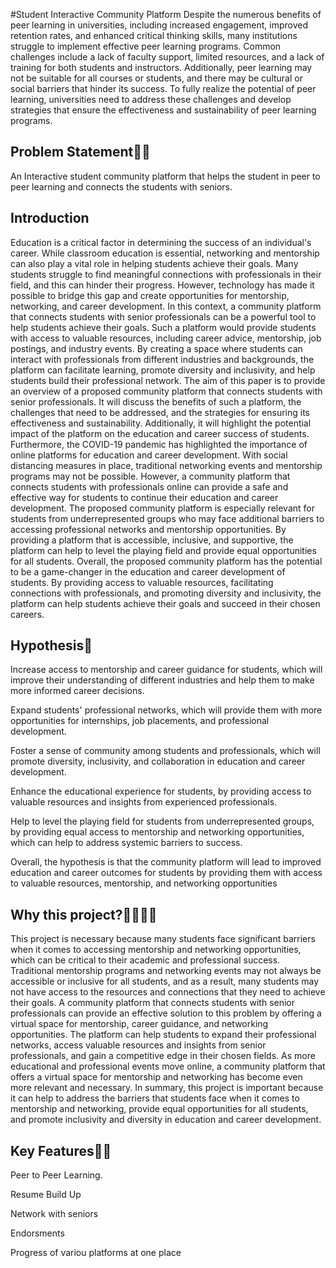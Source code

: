 
#Student Interactive Community Platform
Despite the numerous benefits of peer learning in universities, including increased engagement, improved retention rates, and enhanced critical thinking skills, many institutions struggle to implement effective peer learning programs. Common challenges include a lack of faculty support, limited resources, and a lack of training for both students and instructors. Additionally, peer learning may not be suitable for all courses or students, and there may be cultural or social barriers that hinder its success. To fully realize the potential of peer learning, universities need to address these challenges and develop strategies that ensure the effectiveness and sustainability of peer learning programs.



## Problem Statement🤔🤔
An Interactive student community platform that helps the student in peer to peer learning and connects the students with seniors.
## Introduction
Education is a critical factor in determining the success of an individual's career. While classroom education is essential, networking and mentorship can also play a vital role in helping students achieve their goals. Many students struggle to find meaningful connections with professionals in their field, and this can hinder their progress. However, technology has made it possible to bridge this gap and create opportunities for mentorship, networking, and career development.
In this context, a community platform that connects students with senior professionals can be a powerful tool to help students achieve their goals. Such a platform would provide students with access to valuable resources, including career advice, mentorship, job postings, and industry events. By creating a space where students can interact with professionals from different industries and backgrounds, the platform can facilitate learning, promote diversity and inclusivity, and help students build their professional network.
The aim of this paper is to provide an overview of a proposed community platform that connects students with senior professionals. It will discuss the benefits of such a platform, the challenges that need to be addressed, and the strategies for ensuring its effectiveness and sustainability. Additionally, it will highlight the potential impact of the platform on the education and career success of students.
Furthermore, the COVID-19 pandemic has highlighted the importance of online platforms for education and career development. With social distancing measures in place, traditional networking events and mentorship programs may not be possible. However, a community platform that connects students with professionals online can provide a safe and effective way for students to continue their education and career development.
The proposed community platform is especially relevant for students from underrepresented groups who may face additional barriers to accessing professional networks and mentorship opportunities. By providing a platform that is accessible, inclusive, and supportive, the platform can help to level the playing field and provide equal opportunities for all students.
Overall, the proposed community platform has the potential to be a game-changer in the education and career development of students. By providing access to valuable resources, facilitating connections with professionals, and promoting diversity and inclusivity, the platform can help students achieve their goals and succeed in their chosen careers.


## Hypothesis👀
Increase access to mentorship and career guidance for students, which will improve their understanding of different industries and help them to make more informed career decisions.

Expand students' professional networks, which will provide them with more opportunities for internships, job placements, and professional development.

Foster a sense of community among students and professionals, which will promote diversity, inclusivity, and collaboration in education and career development.

Enhance the educational experience for students, by providing access to valuable resources and insights from experienced professionals.

Help to level the playing field for students from underrepresented groups, by providing equal access to mentorship and networking opportunities, which can help to address systemic barriers to success.

Overall, the hypothesis is that the community platform will lead to improved education and career outcomes for students by providing them with access to valuable resources, mentorship, and networking opportunities

## Why this project?👨‍💻👩‍💻
This project is necessary because many students face significant barriers when it comes to accessing mentorship and networking opportunities, which can be critical to their academic and professional success. Traditional mentorship programs and networking events may not always be accessible or inclusive for all students, and as a result, many students may not have access to the resources and connections that they need to achieve their goals.
A community platform that connects students with senior professionals can provide an effective solution to this problem by offering a virtual space for mentorship, career guidance, and networking opportunities. The platform can help students to expand their professional networks, access valuable resources and insights from senior professionals, and gain a competitive edge in their chosen fields.
As more educational and professional events move online, a community platform that offers a virtual space for mentorship and networking has become even more relevant and necessary.
In summary, this project is important because it can help to address the barriers that students face when it comes to mentorship and networking, provide equal opportunities for all students, and promote inclusivity and diversity in education and career development.

## Key Features🔑🔑
Peer to Peer Learning.

Resume Build Up

Network with seniors

Endorsments

Progress of variou platforms at one place
